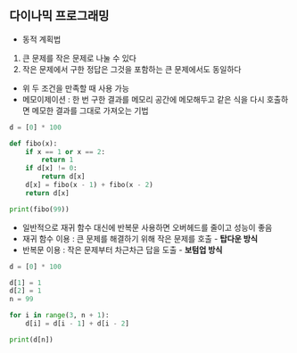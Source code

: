 ## 다이나믹 프로그래밍
- 동적 계획법
1. 큰 문제를 작은 문제로 나눌 수 있다
2. 작은 문제에서 구한 정답은 그것을 포함하는 큰 문제에서도 동일하다
- 위 두 조건을 만족할 때 사용 가능
- 메모이제이션 : 한 번 구한 결과를 메모리 공간에 메모해두고 같은 식을 다시 호출하면 메모한 결과를 그대로 가져오는 기법
```python
d = [0] * 100

def fibo(x):
    if x == 1 or x == 2:
        return 1
    if d[x] != 0:
        return d[x]
    d[x] = fibo(x - 1) + fibo(x - 2)
    return d[x]

print(fibo(99))
```
- 일반적으로 재귀 함수 대신에 반복문 사용하면 오버헤드를 줄이고 성능이 좋음
- 재귀 함수 이용 : 큰 문제를 해결하기 위해 작은 문제를 호출 - **탑다운 방식**
- 반복문 이용 : 작은 문제부터 차근차근 답을 도출 - **보텀업 방식**
```python
d = [0] * 100

d[1] = 1
d[2] = 1
n = 99

for i in range(3, n + 1):
    d[i] = d[i - 1] + d[i - 2]

print(d[n])
```
